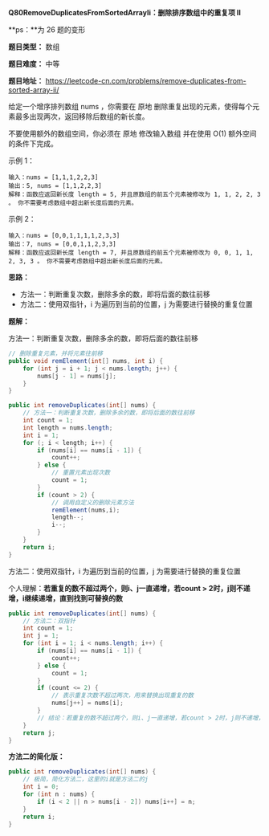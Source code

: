 **Q80RemoveDuplicatesFromSortedArrayIi：删除排序数组中的重复项 II**

**ps：**为 26 题的变形

**题目类型：** 数组

**题目难度：** 中等

**题目地址：** https://leetcode-cn.com/problems/remove-duplicates-from-sorted-array-ii/

给定一个增序排列数组 nums ，你需要在 原地 删除重复出现的元素，使得每个元素最多出现两次，返回移除后数组的新长度。

不要使用额外的数组空间，你必须在 原地 修改输入数组 并在使用 O(1) 额外空间的条件下完成。

示例 1：
```
输入：nums = [1,1,1,2,2,3]
输出：5, nums = [1,1,2,2,3]
解释：函数应返回新长度 length = 5, 并且原数组的前五个元素被修改为 1, 1, 2, 2, 3 。 你不需要考虑数组中超出新长度后面的元素。
```

示例 2：
```
输入：nums = [0,0,1,1,1,1,2,3,3]
输出：7, nums = [0,0,1,1,2,3,3]
解释：函数应返回新长度 length = 7, 并且原数组的前五个元素被修改为 0, 0, 1, 1, 2, 3, 3 。 你不需要考虑数组中超出新长度后面的元素。
```

**思路：**

* 方法一：判断重复次数，删除多余的数，即将后面的数往前移
* 方法二：使用双指针，i 为遍历到当前的位置，j 为需要进行替换的重复位置

**题解：**

方法一：判断重复次数，删除多余的数，即将后面的数往前移

```java
// 删除重复元素，并将元素往前移
public void remElement(int[] nums, int i) {
    for (int j = i + 1; j < nums.length; j++) {
        nums[j - 1] = nums[j];
    }
}

public int removeDuplicates(int[] nums) {
    // 方法一：判断重复次数，删除多余的数，即将后面的数往前移
    int count = 1;
    int length = nums.length;
    int i = 1;
    for (; i < length; i++) {
        if (nums[i] == nums[i - 1]) {
            count++;
        } else {
            // 重置元素出现次数
            count = 1;
        }
        if (count > 2) {
            // 调用自定义的删除元素方法
            remElement(nums,i);
            length--;
            i--;
        }
    }
    return i;
}
```

方法二：使用双指针，i 为遍历到当前的位置，j 为需要进行替换的重复位置

个人理解：**若重复的数不超过两个，则i、j一直递增，若count > 2时，j则不递增，i继续递增，直到找到可替换的数**

```java
public int removeDuplicates(int[] nums) {
    // 方法二：双指针
    int count = 1;
    int j = 1;
    for (int i = 1; i < nums.length; i++) {
        if (nums[i] == nums[i - 1]) {
            count++;
        } else {
            count = 1;
        }
        if (count <= 2) {
            // 表示重复次数不超过两次，用来替换出现重复的数
            nums[j++] = nums[i];
        }
        // 结论：若重复的数不超过两个，则i、j一直递增，若count > 2时，j则不递增，i继续递增，直到找到可替换的数
    }
    return j;
}
```

**方法二的简化版：**

```java
public int removeDuplicates(int[] nums) {
    // 极简，简化方法二，这里的i就是方法二的j
    int i = 0;
    for (int n : nums) {
        if (i < 2 || n > nums[i - 2]) nums[i++] = n;
    }
    return i;
}
```

